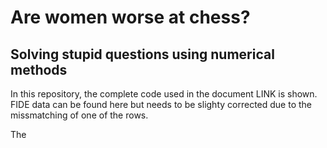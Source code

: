 # Are women worse at chess?
## Solving stupid questions using numerical methods

In this repository, the complete code used in the document LINK is shown. FIDE data can be found here but needs to be slighty corrected due to the missmatching of one of the rows.

The
